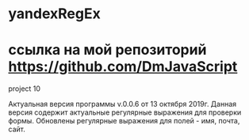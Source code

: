# yandexRegEx
# ссылка на мой репозиторий https://github.com/DmJavaScript
project 10

Актуальная версия программы v.0.0.6 от 13 октября 2019г.
Данная версия содержит актуальные регулярные выражения для проверки формы. 
Обновлены регулярные выражения для полей - имя, почта, сайт.
